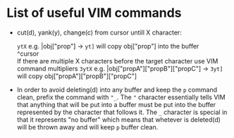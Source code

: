 # List of useful VIM commands

 * cut(d), yank(y), change(c) from cursor untill X character:
 
   `ytX` e.g. |obj["prop"] -> `yt]` will copy obj["prop"] into the buffer<br>
              ^cursor<br>
   If there are multiple X characters before the target character use VIM command multipliers
   `3ytX` e.g. |obj["propA"]["propB"]["propC"] -> `3yt]` will copy obj["propA"]["propB"]["propC"]
   
 * In order to avoid deleting(d) into any buffer and keep the `p` command clean, prefix the command with `"_`. The `"` character 
 essentially tells VIM that anything that will be put into a buffer must be put into the buffer represented by the character that
 follows it. The `_` character is special in that it represents "no buffer" which means that whetever is deleted(d) will be thrown
 away and will keep `p` buffer clean.
